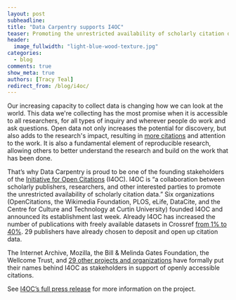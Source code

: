 ```yaml
---
layout: post
subheadline:
title: "Data Carpentry supports I4OC"
teaser: Promoting the unrestricted availability of scholarly citation data
header:
  image_fullwidth: "light-blue-wood-texture.jpg"
categories:
  - blog
comments: true
show_meta: true
authors: [Tracy Teal]
redirect_from: /blog/i4oc/
---
```


Our increasing capacity to collect data is changing how we can look at the world. This data we're collecting has the most promise when it is accessible to all researchers, for all types of inquiry and wherever people do work and ask questions. Open data not only increases the potential for discovery, but also adds to the research's impact, resulting in [more citations](https://peerj.com/articles/175/) and attention to the work. It is also a fundamental element of
reproducible research, allowing others to better
understand the research and build on the work
that has been done.

That’s why Data Carpentry is proud to be one of the founding stakeholders of the [Initiative for Open Citations](https://i4oc.org) (I4OC). I4OC is “a collaboration between scholarly publishers, researchers, and other interested parties to promote the unrestricted availability of scholarly citation data.”  Six organizations (OpenCitations, the Wikimedia Foundation, PLOS, eLife, DataCite, and the Centre for Culture and Technology at Curtin University) founded I4OC and announced its establishment last week. Already I4OC has increased the number of publications with freely available datasets in Crossref [from 1% to 40%](https://i4oc.org/#progress). 29 publishers have already chosen to deposit and open up citation data.

The Internet Archive, Mozilla, the Bill & Melinda Gates Foundation, the Wellcome Trust, and [29 other projects and organizations](https://i4oc.org/#stakeholders) have formally put their names behind I4OC as stakeholders in support of openly accessible citations.

See [I4OC’s full press release](https://i4oc.org/press.html) for more information on the project.

